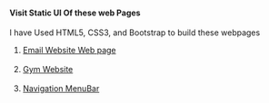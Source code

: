 
<h4>Visit Static UI Of these web Pages</h4>
<p>I have Used HTML5, CSS3, and Bootstrap to build these webpages</p>

<ol>

<li><a href="E:\COMPLETE WEB DEVELOPMENT\emailtemplatefinal.html" target="_blank"> Email Website Web page </a></li><br>

<li><a href="E:\COMPLETE WEB DEVELOPMENT\PROJECT1\myweb.html" target="_blank"> Gym Website</a><br></li> <br>

<li><a href="file:///E:/COMPLETE%20WEB%20DEVELOPMENT/tcss10.html" target="_blank">Navigation MenuBar</a><br></li> <br>

</ol>
